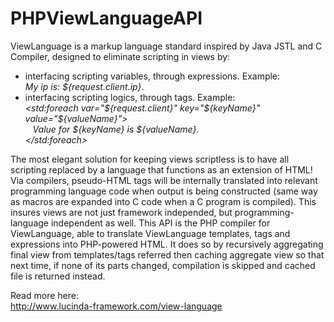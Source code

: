 # PHPViewLanguageAPI

ViewLanguage is a markup language standard inspired by Java JSTL and C Compiler, designed to eliminate scripting in views by:

- interfacing scripting variables, through expressions.	Example:<br />
	<i>My ip is: ${request.client.ip}</i>.
- interfacing scripting logics, through tags. Example:<br />
	<i>&lt;std:foreach var="${request.client}" key="${keyName}" value="${valueName}"&gt;<br />
	&nbsp;&nbsp;&nbsp;Value for ${keyName} is ${valueName}.<br />
	&lt;/std:foreach&gt;</i>

The most elegant solution for keeping views scriptless is to have all scripting replaced by a language that functions as an extension of HTML! Via compilers, pseudo-HTML tags will be internally translated into relevant programming language code when output is being constructed (same way as macros are expanded into C code when a C program is compiled). This insures views are not just framework independed, but programming-language independent as well. This API is the PHP compiler for ViewLanguage, able to translate ViewLanguage templates, tags and expressions into PHP-powered HTML. It does so by recursively aggregating final view from templates/tags referred then caching aggregate view so that next time, if none of its parts changed, compilation is skipped and cached file is returned instead.

Read more here:<br />
http://www.lucinda-framework.com/view-language
